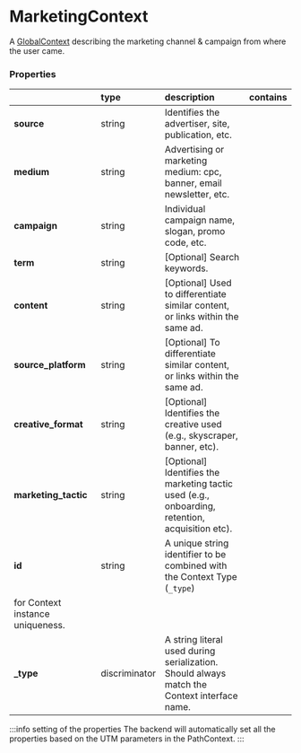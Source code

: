 # MarketingContext

A [GlobalContext](/taxonomy/global-contexts) describing the marketing channel & campaign from where the user came.

### Properties

|                      | type          | description                                                                                                 | contains |
|:---------------------|:--------------|:------------------------------------------------------------------------------------------------------------|:---------|
| **source**           | string        | Identifies the advertiser, site, publication, etc.                                                          |          |
| **medium**           | string        | Advertising or marketing medium: cpc, banner, email newsletter, etc.                                        |          |
| **campaign**         | string        | Individual campaign name, slogan, promo code, etc.                                                          |          |
| **term**             | string        | [Optional] Search keywords.                                                                                 |          |
| **content**          | string        | [Optional] Used to differentiate similar content, or links within the same ad.                              |          |
| **source_platform**  | string        | [Optional] To differentiate similar content, or links within the same ad.                                   |          |
| **creative_format**  | string        | [Optional] Identifies the creative used (e.g., skyscraper, banner, etc).                                    |          |
| **marketing_tactic** | string        | [Optional] Identifies the marketing tactic used (e.g., onboarding, retention, acquisition etc).             |          |
| **id**               | string        | A unique string identifier to be combined with the Context Type (`_type`) 
for Context instance uniqueness. |          |
| **_type**            | discriminator | A string literal used during serialization. Should always match the Context interface name.                 |          |

:::info setting of the properties
The backend will automatically set all the properties based on the UTM parameters in the PathContext.
:::

